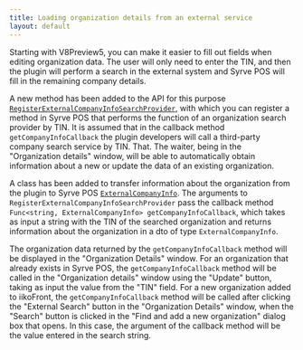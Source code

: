 ```yaml
---
title: Loading organization details from an external service
layout: default
---
```


Starting with V8Preview5, you can make it easier to fill out fields when editing organization data. The user will only need to enter the TIN, and then the plugin will perform a search in the external system and Syrve POS will fill in the remaining company details.

A new method has been added to the API for this purpose [`RegisterExternalCompanyInfoSearchProvider`](https://syrve.github.io/front.api.sdk/v8/html/M_Resto_Front_Api_IOperationService_RegisterExternalCompanyInfoSearchProvider.htm), with which you can register a method in Syrve POS that performs the function of an organization search provider by TIN. It is assumed that in the callback method `getCompanyInfoCallback` the plugin developers will call a third-party company search service by TIN. That. The waiter, being in the "Organization details" window, will be able to automatically obtain information about a new or update the data of an existing organization.

A class has been added to transfer information about the organization from the plugin to Syrve POS [`ExternalCompanyInfo`](https://syrve.github.io/front.api.sdk/v8/html/T_Resto_Front_Api_Data_Brd_ExternalCompanyInfo.htm). The arguments to `RegisterExternalCompanyInfoSearchProvider` pass the callback method `Func<string, ExternalCompanyInfo> getCompanyInfoCallback`, which takes as input a string with the TIN of the searched organization and returns information about the organization in a dto of type `ExternalCompanyInfo`.

The organization data returned by the `getCompanyInfoCallback` method will be displayed in the "Organization Details" window. For an organization that already exists in Syrve POS, the `getCompanyInfoCallback` method will be called in the "Organization details" window using the "Update" button, taking as input the value from the "TIN" field. For a new organization added to iikoFront, the `getCompanyInfoCallback` method will be called after clicking the "External Search" button in the "Organization Details" window, when the "Search" button is clicked in the "Find and add a new organization" dialog box that opens. In this case, the argument of the callback method will be the value entered in the search string.